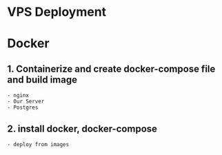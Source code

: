 # VPS Deployment

# Docker
## 1. Containerize and create docker-compose file and build image
    - nginx 
    - Our Server
    - Postgres

## 2. install docker, docker-compose 
    - deploy from images
